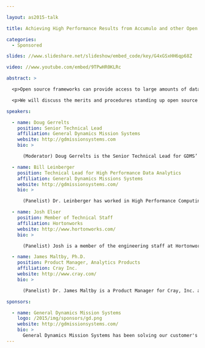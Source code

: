 ```yaml
---

layout: as2015-talk

title: Achieving High Performance Results from Accumulo and other Open Source Big Data Frameworks

categories:
  - Sponsored

slides: //www.slideshare.net/slideshow/embed_code/key/G4xGSxHH6qp68Z

video: //www.youtube.com/embed/9TPwHR0KLRc

abstract: >

  <p>Open source frameworks can provide access to large amounts of data in a productive and fault resilient way on scale-out commodity hardware systems. Implementing High Performance Data Analytic systems can maintain framework productivity and improve data analyst performance. One proven approach is integrating the open source framework with High Performance Computing hardware. In order to achieve this performance, the framework must be viewed as an application and migrated to the HPC system, and may include the surgical replacement of key functions, creating a custom version of the framework.</p>

  <p>We will discuss the merits and procedures standing up open source frameworks, such as Accumulo, on an HPC-class system. Additionally the panelists will share best practices for addressing bottlenecks, improving performance and working with the open source community.</p>

speakers:

  - name: Doug Gerrelts
    position: Senior Technical Lead
    affiliation: General Dynamics Mission Systems
    website: http://gdmissionsystems.com
    bio: >

      (Moderator) Doug Gerrelts is the Senior Technical Lead for GDMS’ High Performance Computing (HPC) group.  In this and other roles, he has been leading technical teams developing HPC systems and solutions for Government customers for more than ten years.

  - name: Bill Leinberger
    position: Technical Lead for High Performance Data Analytics
    affiliation: General Dynamics Missions Systems
    website: http://gdmissionsystems.com/
    bio: >

      (Panelist) Dr. Leinberger has worked in High Performance Computing (HPC) for over 30 years.  He began his career with Control Data Corporation, which transitioned to Computing Devices International, which was then acquired by General Dynamics.  Throughout his career, he has worked with the same HPC group in the design, development, integration, and deployment of mission specific HPC systems.  He is currently the Technical Lead for the High Performance Data Analytics (HPDA) team in the Cyber Systems Division of General Dynamics, Mission Systems.  He holds a Bachelor’s degree in Computer and Electrical Engineering from Purdue University, and a PhD in Computer Science and Engineering from the University of Minnesota.

  - name: Josh Elser
    position: Member of Technical Staff
    affiliation: Hortonworks
    website: http://www.hortonworks.com/
    bio: >

      (Panelist) Josh is a member of the engineering staff at Hortonworks. He is strong advocate for open source software and is an Apache Accumulo committer and PMC member. He is also a committer and PMC member of Apache Slider (incubating) and regularly contributes to other Apache projects in the Apache Hadoop ecosystem. He holds a Bachelor's degree in Computer Science from Rensselaer Polytechnic Institute.

  - name: James Maltby, Ph.D.
    position: Product Manager, Analytics Products
    affiliation: Cray Inc.
    website: http://www.cray.com/
    bio: >

      (Panelist) Dr. James Maltby is a Product Manager for Cray, Inc. and specializes in mapping scientific and business applications to new computer architectures. He has an academic background in physics and engineering, specializing in radiation transport. He has worked for Cray since 2000, developing software for the massively multithreaded Cray XMT (and its MTA-1 predecessor) as a well as the other Cray systems.  He also led the Bioinformatics practice at Cray for several years, using HPC to solve Life Science problems.  His most recent project involved developing a highly parallel in-memory Semantic Database for the XMT architecture, now available as Urika-GD by Cray, Inc.

sponsors:

  - name: General Dynamics Mission Systems
    logo: /2015/img/sponsors/gd.png
    website: http://gdmissionsystems.com/
    bio: >
      General Dynamics Mission Systems has been solving our customer's most challenging problems through the design, development and deployment of High Performance Computing (HPC) systems. With unsurpassed mission knowledge and an open approach, General Dynamics is leading a revolution by powering Big Data Analytics with HPC to create High Performance Data Analytics. This innovation helps customers achieve near real time execution of mission tasks and high productivity data analytics efficiently and effectively.
---
```

